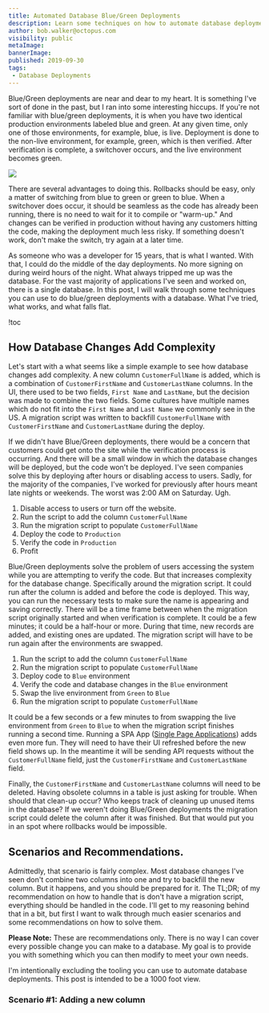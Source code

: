 ```yaml
---
title: Automated Database Blue/Green Deployments 
description: Learn some techniques on how to automate database deployments when using a blue/green deployment strategy.
author: bob.walker@octopus.com
visibility: public
metaImage: 
bannerImage: 
published: 2019-09-30
tags:
 - Database Deployments
---
```


Blue/Green deployments are near and dear to my heart.  It is something I've sort of done in the past, but I ran into some interesting hiccups.  If you're not familiar with blue/green deployments, it is when you have two identical production environments labeled blue and green.  At any given time, only one of those environments, for example, blue, is live.  Deployment is done to the non-live environment, for example, green, which is then verified.  After verification is complete, a switchover occurs, and the live environment becomes green.  

![](https://i.octopus.com/docs/deployment-patterns/blue-green-deployments/images/3278250.png)

There are several advantages to doing this.  Rollbacks should be easy, only a matter of switching from blue to green or green to blue.  When a switchover does occur, it should be seamless as the code has already been running, there is no need to wait for it to compile or "warm-up."  And changes can be verified in production without having any customers hitting the code, making the deployment much less risky.  If something doesn't work, don't make the switch, try again at a later time.

As someone who was a developer for 15 years, that is what I wanted.  With that, I could do the middle of the day deployments.  No more signing on during weird hours of the night.  What always tripped me up was the database.  For the vast majority of applications I've seen and worked on, there is a single database.  In this post, I will walk through some techniques you can use to do blue/green deployments with a database.  What I've tried, what works, and what falls flat.

!toc

## How Database Changes Add Complexity

Let's start with a what seems like a simple example to see how database changes add complexity.  A new column `CustomerFullName` is added, which is a combination of `CustomerFirstName` and `CustomerLastName` columns.  In the UI, there used to be two fields, `First Name` and `LastName`, but the decision was made to combine the two fields.  Some cultures have multiple names which do not fit into the `First Name` and `Last Name` we commonly see in the US.  A migration script was written to backfill `CustomerFullName` with `CustomerFirstName` and `CustomerLastName` during the deploy.  

If we didn't have Blue/Green deployments, there would be a concern that customers could get onto the site while the verification process is occurring.  And there will be a small window in which the database changes will be deployed, but the code won't be deployed.  I've seen companies solve this by deploying after hours or disabling access to users.  Sadly, for the majority of the companies, I've worked for previously after hours meant late nights or weekends.  The worst was 2:00 AM on Saturday.  Ugh.

1. Disable access to users or turn off the website.
2. Run the script to add the column `CustomerFullName`
3. Run the migration script to populate `CustomerFullName`
4. Deploy the code to `Production`
5. Verify the code in `Production`
6. Profit

Blue/Green deployments solve the problem of users accessing the system while you are attempting to verify the code.   But that increases complexity for the database change.  Specifically around the migration script.  It could run after the column is added and before the code is deployed.  This way, you can run the necessary tests to make sure the name is appearing and saving correctly.  There will be a time frame between when the migration script originally started and when verification is complete.  It could be a few minutes; it could be a half-hour or more.  During that time, new records are added, and existing ones are updated.  The migration script will have to be run again after the environments are swapped.  

1. Run the script to add the column `CustomerFullName`
2. Run the migration script to populate `CustomerFullName`
3. Deploy code to `Blue` environment
4. Verify the code and database changes in the `Blue` environment
5. Swap the live environment from `Green` to `Blue`
6. Run the migration script to populate `CustomerFullName`

It could be a few seconds or a few minutes to from swapping the live environment from `Green` to `Blue` to when the migration script finishes running a second time.  Running a SPA App ([Single Page Applications](https://en.wikipedia.org/wiki/Single-page_application)) adds even more fun.  They will need to have their UI refreshed before the new field shows up.  In the meantime it will be sending API requests without the `CustomerFullName` field, just the `CustomerFirstName` and `CustomerLastName` field.  

Finally, the `CustomerFirstName` and `CustomerLastName` columns will need to be deleted.  Having obsolete columns in a table is just asking for trouble.  When should that clean-up occur?  Who keeps track of cleaning up unused items in the database?  If we weren't doing Blue/Green deployments the migration script could delete the column after it was finished.  But that would put you in an spot where rollbacks would be impossible.  

## Scenarios and Recommendations.

Admittedly, that scenario is fairly complex.  Most database changes I've seen don't combine two columns into one and try to backfill the new column.  But it happens, and you should be prepared for it.  The TL;DR; of my recommendation on how to handle that is don't have a migration script, everything should be handled in the code.  I'll get to my reasoning behind that in a bit, but first I want to walk through much easier scenarios and some recommendations on how to solve them.

**Please Note:** These are recommendations only.  There is no way I can cover every possible change you can make to a database.  My goal is to provide you with something which you can then modify to meet your own needs.  

I'm intentionally excluding the tooling you can use to automate database deployments.  This post is intended to be a 1000 foot view.

### Scenario #1: Adding a new column

